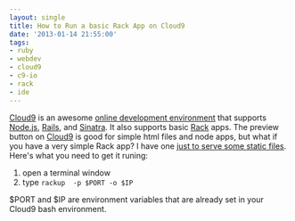```yaml
---
layout: single
title: How to Run a basic Rack App on Cloud9
date: '2013-01-14 21:55:00'
tags:
- ruby
- webdev
- cloud9
- c9-io
- rack
- ide
---
```


[Cloud9](https://c9.io/) is an awesome [online development environment](https://c9.io/site/features/) that supports [Node.js](http://nodejs.org/), [Rails](http://rubyonrails.org), and [Sinatra](http://www.sinatrarb.com/). It also supports basic [Rack](https://github.com/rack/rack) apps. The preview button on [Cloud9](https://c9.io/) is good for simple html files and node apps, but what if you have a very simple Rack app? I have one [just to serve some static files](https://devcenter.heroku.com/articles/static-sites-ruby). Here's what you need to get it runing:

1. open a terminal window
2. type `rackup  -p $PORT -o $IP` 

$PORT and $IP are environment variables that are already set in your Cloud9 bash environment.
